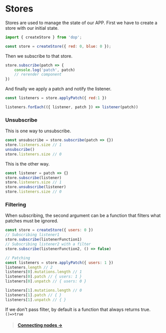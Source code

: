 # Stores


Stores are used to manage the state of our APP. First we have to create a store with our initial state.

```js
import { createStore } from 'dop';

const store = createStore({ red: 0, blue: 0 });
```

Then we subscribe to that store.

```js
store.subscribe(patch => {
    console.log('patch', patch)
    // rerender component
})
```

And finally we apply a patch and notify the listener.

```js
const listeners = store.applyPatch({ red:1 })

listeners.forEach(({ listener, patch }) => listener(patch))
```


### Unsubscribe

This is one way to unsubscribe.

```js
const unsubscribe = store.subscribe(patch => {})
store.listeners.size // 1
unsubscribe()
store.listeners.size // 0
```

This is the other way.

```js
const listener = patch => {}
store.subscribe(listener)
store.listeners.size // 1
store.unsubscribe(listener)
store.listeners.size // 0
```


### Filtering

When subscribing, the second argument can be a function that filters what patches must be ignored.

```js
const store = createStore({ users: 0 })
// Subscribing listener1
store.subscribe(listenerFunction1)
// Subscribing listener2 with a filter
store.subscribe(listenerFunction2, () => false)

// Patching
const listeners = store.applyPatch({ users: 1 })
listeners.length // 2
listeners[0].mutations.length // 1
listeners[0].patch // { users: 1 }
listeners[0].unpatch // { users: 0 }

listeners[1].mutations.length // 0
listeners[1].patch // { }
listeners[1].unpatch // { }
```

If we don't pass filter, by default is a function that always returns true. `()=>true`

> #### [Connecting nodes →](/guide/javascript/connecting-nodes)


<!-- 
## Connecting stores

We've seen how nodes are connected and how RPCs work so far. Let's see an example where we create a store in the server and clients can subscribe to it.

```js
// Server
import { createStore } from 'dop'

const store = createStore({ players: 0 })

function subscribeToServerStore(listener) {
    const { state } = store
    // Incrementing number of player as a patch
    const listeners = store.applyPatch({ players: state.players + 1 })
    // We emit the patch to all the subscribers
    listeners.forEach(({ listener, patch }) => listener(patch))
    // Here we subscribe our client
    store.subscribe(listener)
    return state
}
```

We can now subscribe doing this

```js
// Client
import { createStore } from 'dop'

// Getting the current state of the server and subscribing to it
const state = await subscribeToServerStore(onPatch)
// Creates a local store where our UX components can subscribe to
const store = createStore(state)

function onPatch(patch) {
    // Applying patch from the server
    const listeners = store.applyPatch(patch)
    // We emit the patch to all the subscribers
    listeners.forEach(({ listener, patch }) => listener(patch))
}
```

This is how we would unsubscribe

```js
// Server
function unsubscribeToServerStore(listener) {
    store.unsubscribe(listener)
}

// Client
unsubscribeToServerStore(onPatch)
```

> #### [Connecting nodes →](/guide/javascript/connecting-nodes) -->
